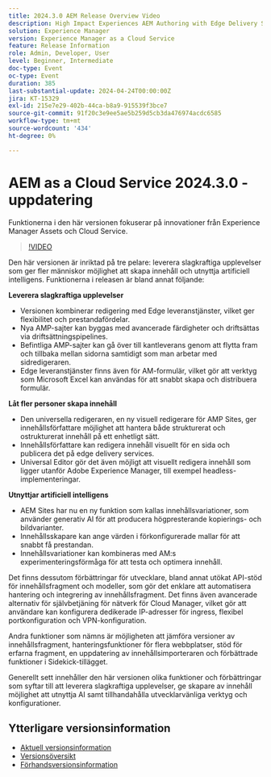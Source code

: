 ```yaml
---
title: 2024.3.0 AEM Release Overview Video
description: High Impact Experiences AEM Authoring with Edge Delivery Services Edge Delivery Services for FormsContent by all, for all Universal Editor Action Intelligence AEM Sites - Generate Content Variations (GenAI)Rapid Development CruD OpenAPIs for Content Fragments and ModelsCloud Service Foundation Advanced NetworkingAndra märkbara förbättringar Jämför Content Fragment Versions Stöd för Experience Fragments Updated Content Importer v1.51.0 Sidekick Extension v6.41.0
solution: Experience Manager
version: Experience Manager as a Cloud Service
feature: Release Information
role: Admin, Developer, User
level: Beginner, Intermediate
doc-type: Event
oc-type: Event
duration: 385
last-substantial-update: 2024-04-24T00:00:00Z
jira: KT-15329
exl-id: 215e7e29-402b-44ca-b8a9-915539f3bce7
source-git-commit: 91f20c3e9ee5ae5b259d5cb3da476974acdc6585
workflow-type: tm+mt
source-wordcount: '434'
ht-degree: 0%

---
```


# AEM as a Cloud Service 2024.3.0 - uppdatering

Funktionerna i den här versionen fokuserar på innovationer från Experience Manager Assets och Cloud Service.

>[!VIDEO](https://video.tv.adobe.com/v/3450611/?learn=on&captions=swe)

Den här versionen är inriktad på tre pelare: leverera slagkraftiga upplevelser som ger fler människor möjlighet att skapa innehåll och utnyttja artificiell intelligens. Funktionerna i releasen är bland annat följande:

**Leverera slagkraftiga upplevelser**

* Versionen kombinerar redigering med Edge leveranstjänster, vilket ger flexibilitet och prestandafördelar.
* Nya AMP-sajter kan byggas med avancerade färdigheter och driftsättas via driftsättningspipelines.
* Befintliga AMP-sajter kan gå över till kantleverans genom att flytta fram och tillbaka mellan sidorna samtidigt som man arbetar med sidredigeraren.
* Edge leveranstjänster finns även för AM-formulär, vilket gör att verktyg som Microsoft Excel kan användas för att snabbt skapa och distribuera formulär.

**Låt fler personer skapa innehåll**

* Den universella redigeraren, en ny visuell redigerare för AMP Sites, ger innehållsförfattare möjlighet att hantera både strukturerat och ostrukturerat innehåll på ett enhetligt sätt.
* Innehållsförfattare kan redigera innehåll visuellt för en sida och publicera det på edge delivery services.
* Universal Editor gör det även möjligt att visuellt redigera innehåll som ligger utanför Adobe Experience Manager, till exempel headless-implementeringar.

**Utnyttjar artificiell intelligens**

* AEM Sites har nu en ny funktion som kallas innehållsvariationer, som använder generativ AI för att producera högpresterande kopierings- och bildvarianter.
* Innehållsskapare kan ange värden i förkonfigurerade mallar för att snabbt få prestandan.
* Innehållsvariationer kan kombineras med AM:s experimenteringsförmåga för att testa och optimera innehåll.

<!--
**High Impact Experiences**
 * AEM Authoring with Edge Delivery Services
 * Edge Delivery Services for Forms

**Content by all, for all**
 * Universal Editor

**Actionable Intelligence**
 * AEM Sites: Generate Content Variations (GenAI)

**Rapid Development**
 * CruD OpenAPIs for Content Fragments and Models

**Cloud Service Foundation**
 * Advanced Networking

**Other Notable Enhancements**
 * Compare Content Fragment Versions
 * Multisite Management support for Experience Fragments
 * Updated Content Importer v1.51.0
 * Sidekick Extension v6.41.0
-->

Det finns dessutom förbättringar för utvecklare, bland annat utökat API-stöd för innehållsfragment och modeller, som gör det enklare att automatisera hantering och integrering av innehållsfragment. Det finns även avancerade alternativ för självbetjäning för nätverk för Cloud Manager, vilket gör att användare kan konfigurera dedikerade IP-adresser för ingress, flexibel portkonfiguration och VPN-konfiguration.

Andra funktioner som nämns är möjligheten att jämföra versioner av innehållsfragment, hanteringsfunktioner för flera webbplatser, stöd för erfarna fragment, en uppdatering av innehållsimporteraren och förbättrade funktioner i Sidekick-tillägget.

Generellt sett innehåller den här versionen olika funktioner och förbättringar som syftar till att leverera slagkraftiga upplevelser, ge skapare av innehåll möjlighet att utnyttja AI samt tillhandahålla utvecklarvänliga verktyg och konfigurationer.

<!--
Have questions about the release?  Discuss the release in [Experience League Communities](https://adobe.ly/3RPNYZF) -->

## Ytterligare versionsinformation

* [Aktuell versionsinformation](https://experienceleague.adobe.com/docs/experience-manager-cloud-service/content/release-notes/home.html?lang=sv-SE)
* [Versionsöversikt](https://experienceleague.adobe.com/docs/experience-manager-release-information/aem-release-updates/update-releases-roadmap.html?lang=sv-SE)
* [Förhandsversionsinformation](https://experienceleague.adobe.com/docs/experience-manager-cloud-service/content/release-notes/prerelease.html?lang=sv-SE)
